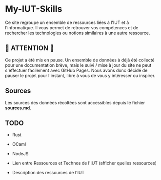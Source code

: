 # My-IUT-Skills

Ce site regroupe un ensemble de ressources liées à l'IUT et à l'informatique. Il vous permet de retrouver vos compétences et de rechercher les technologies ou notions similaires à une autre ressource.

## 📢 ATTENTION 📢

Ce projet a été mis en pause.
Un ensemble de données à déjà été collecté pour une documentation brève, mais le suivi / mise à jour du site ne peut s'effectuer facilement avec GitHub Pages.
Nous avons donc décidé de pauser le projet pour l'instant, libre à vous de vous y intéresser ou inspirer.

## Sources

Les sources des données récoltées sont accessibles depuis le fichier **sources.md**.

## TODO

- Rust
- OCaml
- NodeJS

- Lien entre Ressources et Technos de l'IUT (afficher quelles ressources)
- Description des ressources de l'IUT